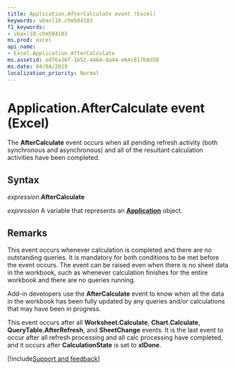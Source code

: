 ```yaml
---
title: Application.AfterCalculate event (Excel)
keywords: vbaxl10.chm504103
f1_keywords:
- vbaxl10.chm504103
ms.prod: excel
api_name:
- Excel.Application.AfterCalculate
ms.assetid: ed76a36f-1b52-4464-da44-e64c81fb8d38
ms.date: 04/04/2019
localization_priority: Normal
---
```



# Application.AfterCalculate event (Excel)

The **AfterCalculate** event occurs when all pending refresh activity (both synchronous and asynchronous) and all of the resultant calculation activities have been completed.


## Syntax

_expression_.**AfterCalculate**

_expression_ A variable that represents an **[Application](Excel.Application(object).md)** object.


## Remarks

This event occurs whenever calculation is completed and there are no outstanding queries. It is mandatory for both conditions to be met before the event occurs. The event can be raised even when there is no sheet data in the workbook, such as whenever calculation finishes for the entire workbook and there are no queries running.

Add-in developers use the **AfterCalculate** event to know when all the data in the workbook has been fully updated by any queries and/or calculations that may have been in progress.

This event occurs after all **Worksheet.Calculate**, **Chart.Calculate**, **QueryTable.AfterRefresh**, and **SheetChange** events. It is the last event to occur after all refresh processing and all calc processing have completed, and it occurs after **CalculationState** is set to **xlDone**.




[!include[Support and feedback](~/includes/feedback-boilerplate.md)]